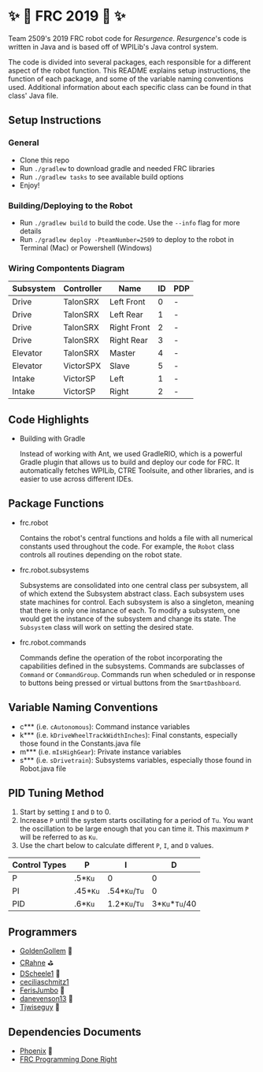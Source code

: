 # :sparkles: :rocket: FRC 2019 :rocket: :sparkles:

Team 2509's 2019 FRC robot code for *Resurgence*. *Resurgence*'s code is written in Java and is based off of WPILib's Java control system.

The code is divided into several packages, each responsible for a different aspect of the robot function. This README explains setup instructions, the function of each package, and some of the variable naming conventions used. Additional information about each specific class can be found in that class' Java file.

## Setup Instructions

### General
- Clone this repo
- Run `./gradlew` to download gradle and needed FRC libraries
- Run `./gradlew tasks` to see available build options
- Enjoy!

### Building/Deploying to the Robot
- Run `./gradlew build` to build the code. Use the `--info` flag for more details
- Run `./gradlew deploy -PteamNumber=2509` to deploy to the robot in Terminal (Mac) or Powershell (Windows)

### Wiring Compontents Diagram

Subsystem | Controller | Name | ID | PDP |
--------- | ---------- | ---- | -- | ---|
Drive     | TalonSRX   | Left Front | 0  | - |
Drive     | TalonSRX   | Left Rear | 1  | - |
Drive     | TalonSRX   | Right Front | 2  | - |
Drive     | TalonSRX   | Right Rear | 3  | - |
Elevator  | TalonSRX   | Master | 4 | - |
Elevator  | VictorSPX  | Slave | 5 | - |
Intake    | VictorSP   | Left | 1 | - |
Intake    | VictorSP   | Right | 2 | - |


## Code Highlights

- Building with Gradle

	Instead of working with Ant, we used GradleRIO, which is a powerful Gradle plugin that allows us to build and deploy our code for FRC. It automatically fetches WPILib, CTRE Toolsuite, and other libraries, and is easier to use across different IDEs. 
<!--

- Path following with a nonlinear feedback controller and splines

	To control autonomous driving, the robot utilizes a [nonlinear feedback controller](src/main/java/com/team2509/frc2019/planners/DriveMotionPlanner.java#L263) and drives paths constructed of [quintic Hermite splines](src/main/java/com/team2509/lib/spline/QuinticHermiteSpline.java).

- Path generation and visualization via Java app

	Cheesy Path, a Java webapp, allows a user to quickly and easily create and visualize autonomous paths. It is located in the [`src/main/webapp`](src/main/webapp) directory and the [com.team2509.path](src/main/java/com/team2509/path) package.  Run with `./gradlew tomcatRunWar` and open [`http://localhost:8080`](http://localhost:8080). To stop the server, run `./gradlew tomcatStop`.

- Self-test modes for each subsystem

	Each subsystem contains a [`checkSystem()`](src/main/java/com/team2509/frc2019/subsystems/Drive.java#L464) method that tests motor output currents and RPMs. These self tests allow us to quickly verify that all motors are working properly.

- Scale detection

	[Cheesy Vision 2.0](dash/CheesyVision2.py) is a Python app that uses OpenCV to track the angle of the scale. The app is meant to be run on the driver station computer and uses an external USB webcam pointed through the driver station glass at the scale. This allows us to set our elevator to the right height during autonomous and prevent wasting time by raising it higher than necessary, which we found was needed to complete a 4 cube auto within the time limit.

- Lidar Processing

	Even though this was not used on the final iteration of our robot code, we are still releasing our lidar processing code. This consisted of ICP algorithms to detect the scale within the points detected and sent by the [Slamtec RPLIDAR A2](http://www.slamtec.com/en/support#rplidar-a2) and can be found in the [`frc.robot.lidar`](src/main/java/com/team2509/frc2019/lidar) package. Our RPLIDAR driver can be found [here](https://github.com/Team2509/rplidar_sdk).
-->

## Package Functions
- frc.robot

	Contains the robot's central functions and holds a file with all numerical constants used throughout the code. For example, the `Robot` class controls all routines depending on the robot state.

<!--

- frc.robot.auto

	Handles the execution of autonomous routines and contains the `actions`, `creators`, and `modes` packages.
	
- frc.robot.auto.actions

	Contains all actions used during the autonomous period, which all share a common interface, [`Action`](src/main/java/com/team2509/frc2019/auto/actions/Action.java) (also in this package). Examples include shooting cubes, driving a trajectory, or moving the elevator. Routines interact with the Subsystems, which interact with the hardware.

- frc.robot.auto.creators

	Contains all the auto mode creators, which select the correct auto mode to run based on user input and FMS data.
	
- frc.robot.auto.modes
	
	Contains all autonomous modes. Autonomous modes consist of a list of autonomous actions executed in a certain order.

- frc.robot.controlboard
	
	Contains all the code for the different control boards. This allows any combination of driver station joysticks, button board, and Xbox Controllers to be used for both driving and operating. These are controlled by booleans in `Constants.java`.

- frc.robot.lidar

	Contains classes that are used to communicate with the Slamtec RPLIDAR A2 and to store and process points sent by the lidar.

- frc.robot.lidar.icp

	Contains the algorithms for processing points sent by the lidar.
	
- frc.robot.loops

	Loops are routines that run periodically on the robot, such as calculating robot pose, processing vision feedback, or updating subsystems. All loops implement the `Loop` interface and are handled (started, stopped, added) by the `Looper` class, which runs at 200 Hz.
    The `Robot` class has one main looper, `mEnabledLooper`, that runs all loops when the robot is enabled.
	
- frc.robot.paths

    Contains the generator for all of the trajectories that the robot drives during autonomous period.

- frc.robot.planners

	Loops are routines that run periodically on the robot, such as calculating robot pose, processing vision feedback, or updating subsystems. All loops implement the `Loop` interface and are handled (started, stopped, added) by the `Looper` class, which runs at 200 Hz.
	The `Robot` class has one main looper, `mEnabledLooper`, that runs all loops when the robot is enabled.

- frc.robot.statemachines

    Contains the state machines for the intake and overall superstructure.

- frc.robot.states

    Contains states and other classes used in the subsystem and state machine classes.
-->
- frc.robot.subsystems
	
	Subsystems are consolidated into one central class per subsystem, all of which extend the Subsystem abstract class. Each subsystem uses state machines for control.
	Each subsystem is also a singleton, meaning that there is only one instance of each. To modify a subsystem, one would get the instance of the subsystem and change its state. The `Subsystem` class will work on setting the desired state.

- frc.robot.commands

	Commands define the operation of the robot incorporating the capabilities defined in the subsystems. Commands are subclasses of `Command` or `CommandGroup`. Commands run when scheduled or in response to buttons being pressed or virtual buttons from the `SmartDashboard`.


<!--	

- com.team2509.lib.drivers

    Contains a set of custom classes for TalonSRXs.
	
- com.team2509.lib.geometry

    Contains a set of classes that represent various geometric entities.
	
- com.team2509.lib.physics

    Contains classes that model DC motor transmissions and differential drive characterization.

- com.team2509.lib.spline

    Contains the code for generating and optimizing splines.

- com.team2509.lib.trajectory

    Contains classes for following and storing trajectories.

- com.team2509.lib.trajectory.timing

	Contains classes for fitting trajectories with time profiles.

- com.team2509.lib.util

    A collection of assorted utilities classes used in the robot code. Check each file for more information.
-->

## Variable Naming Conventions
- c*** (i.e. `cAutonomous`): Command instance variables
- k*** (i.e. `kDriveWheelTrackWidthInches`): Final constants, especially those found in the Constants.java file
- m*** (i.e. `mIsHighGear`): Private instance variables
- s*** (i.e. `sDrivetrain`): Subsystems variables, especially those found in Robot.java file

## PID Tuning Method
1. Start by setting `I` and `D` to 0.
2. Increase `P` until the system starts oscillating for a period of `Tu`. You want the oscillation to be large enough that you can time it. This maximum `P` will be referred to as `Ku`.
3. Use the chart below to calculate different `P`, `I`, and `D` values.

Control Types | P | I | D |
------------- | - | - | - |
P | .5*`Ku` | 0 | 0 |
PI | .45*`Ku` | .54*`Ku`/`Tu` | 0 |
PID | .6*`Ku` | 1.2*`Ku`/`Tu` |	3*`Ku`*`Tu`/40 |

## Programmers
* [GoldenGollem](https://github.com/GoldenGollem) :space_invader:
* [CRahne](https://github.com/CRahne) :golf:
* [DScheele1](https://github.com/DScheele1) :tea:
* [ceciliaschmitz1](https://github.com/ceciliaschmitz1)
* [FerisJumbo](https://github.com/FerisJumbo) :ferris_wheel:
* [danevenson13](https://github.com/danevenson13) :muscle:
* [Tjwiseguy](https://github.com/Tjwiseguy) :tiger:

## Dependencies Documents
* [Phoenix](https://phoenix-documentation.readthedocs.io/en/latest/index.html#) :chicken:
* [FRC Programming Done Right](https://frc-pdr.readthedocs.io/en/latest/index.html)